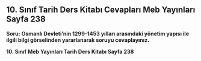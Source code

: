 ## 10. Sınıf Tarih Ders Kitabı Cevapları Meb Yayınları Sayfa 238

**Soru: Osmanlı Devleti’nin 1299-1453 yılları arasındaki yönetim yapısı ile ilgili bilgi görselinden yararlanarak soruyu cevaplayınız.**

**10. Sınıf Meb Yayınları Tarih Ders Kitabı Sayfa 238**